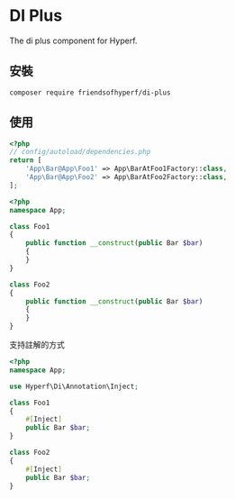 # DI Plus

The di plus component for Hyperf.

## 安裝

```shell
composer require friendsofhyperf/di-plus
```

## 使用

```php
<?php
// config/autoload/dependencies.php
return [
    'App\Bar@App\Foo1' => App\BarAtFoo1Factory::class,
    'App\Bar@App\Foo2' => App\BarAtFoo2Factory::class,
];
```

```php
<?php
namespace App;

class Foo1
{
    public function __construct(public Bar $bar)
    {
    }
}

class Foo2
{
    public function __construct(public Bar $bar)
    {
    }
}
```

支持註解的方式

```php
<?php
namespace App;

use Hyperf\Di\Annotation\Inject;

class Foo1
{
    #[Inject]
    public Bar $bar;
}

class Foo2
{
    #[Inject]
    public Bar $bar;
}
```
